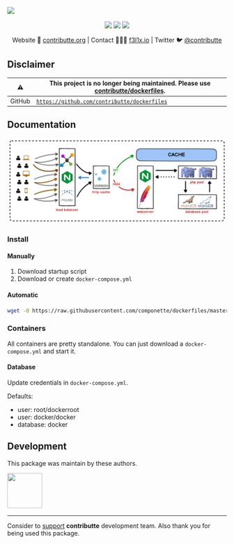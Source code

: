 ![](https://heatbadger.now.sh/github/readme/contributte/componette-dockerfiles/?deprecated=1)

<p align=center>
    <a href="https://bit.ly/ctteg"><img src="https://badgen.net/badge/support/gitter/cyan"></a>
    <a href="https://bit.ly/cttfo"><img src="https://badgen.net/badge/support/forum/yellow"></a>
    <a href="https://contributte.org/partners.html"><img src="https://badgen.net/badge/sponsor/donations/F96854"></a>
</p>

<p align=center>
    Website 🚀 <a href="https://contributte.org">contributte.org</a> | Contact 👨🏻‍💻 <a href="https://f3l1x.io">f3l1x.io</a> | Twitter 🐦 <a href="https://twitter.com/contributte">@contributte</a>
</p>

## Disclaimer

| :warning: | This project is no longer being maintained. Please use [contributte/dockerfiles](https://github.com/contributte/dockerfiles).
|---| --- |
| GitHub| [`https://github.com/contributte/dockerfiles`](https://github.com/contributte/dockerfiles) |

## Documentation

![](.docs/server.jpg)

### Install

#### Manually

1. Download startup script
2. Download or create `docker-compose.yml`

#### Automatic

```bash
wget -O https://raw.githubusercontent.com/componette/dockerfiles/master/componette-installer | bash
```

### Containers

All containers are pretty standalone. You can just download a `docker-compose.yml` and start it.

#### Database

Update credentials in `docker-compose.yml`.

Defaults:
- user: root/dockerroot
- user: docker/docker
- database: docker

## Development

This package was maintain by these authors.

<a href="https://github.com/f3l1x">
  <img width="80" height="80" src="https://avatars2.githubusercontent.com/u/538058?v=3&s=80">
</a>

-----

Consider to [support](https://contributte.org/partners.html) **contributte** development team.
Also thank you for being used this package.
